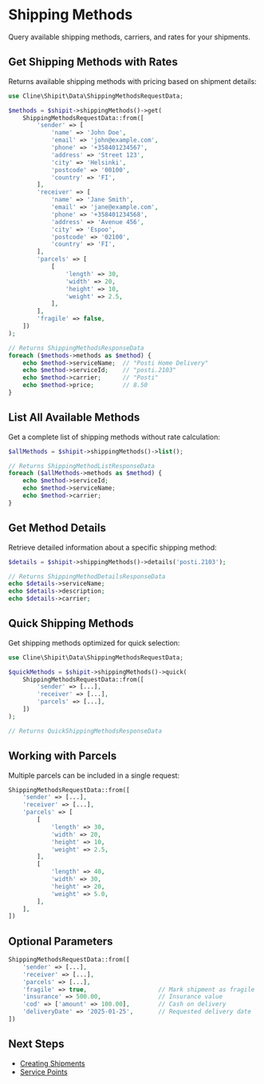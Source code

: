 # Shipping Methods

Query available shipping methods, carriers, and rates for your shipments.

## Get Shipping Methods with Rates

Returns available shipping methods with pricing based on shipment details:

```php
use Cline\Shipit\Data\ShippingMethodsRequestData;

$methods = $shipit->shippingMethods()->get(
    ShippingMethodsRequestData::from([
        'sender' => [
            'name' => 'John Doe',
            'email' => 'john@example.com',
            'phone' => '+358401234567',
            'address' => 'Street 123',
            'city' => 'Helsinki',
            'postcode' => '00100',
            'country' => 'FI',
        ],
        'receiver' => [
            'name' => 'Jane Smith',
            'email' => 'jane@example.com',
            'phone' => '+358401234568',
            'address' => 'Avenue 456',
            'city' => 'Espoo',
            'postcode' => '02100',
            'country' => 'FI',
        ],
        'parcels' => [
            [
                'length' => 30,
                'width' => 20,
                'height' => 10,
                'weight' => 2.5,
            ],
        ],
        'fragile' => false,
    ])
);

// Returns ShippingMethodsResponseData
foreach ($methods->methods as $method) {
    echo $method->serviceName;  // "Posti Home Delivery"
    echo $method->serviceId;    // "posti.2103"
    echo $method->carrier;      // "Posti"
    echo $method->price;        // 8.50
}
```

## List All Available Methods

Get a complete list of shipping methods without rate calculation:

```php
$allMethods = $shipit->shippingMethods()->list();

// Returns ShippingMethodListResponseData
foreach ($allMethods->methods as $method) {
    echo $method->serviceId;
    echo $method->serviceName;
    echo $method->carrier;
}
```

## Get Method Details

Retrieve detailed information about a specific shipping method:

```php
$details = $shipit->shippingMethods()->details('posti.2103');

// Returns ShippingMethodDetailsResponseData
echo $details->serviceName;
echo $details->description;
echo $details->carrier;
```

## Quick Shipping Methods

Get shipping methods optimized for quick selection:

```php
use Cline\Shipit\Data\ShippingMethodsRequestData;

$quickMethods = $shipit->shippingMethods()->quick(
    ShippingMethodsRequestData::from([
        'sender' => [...],
        'receiver' => [...],
        'parcels' => [...],
    ])
);

// Returns QuickShippingMethodsResponseData
```

## Working with Parcels

Multiple parcels can be included in a single request:

```php
ShippingMethodsRequestData::from([
    'sender' => [...],
    'receiver' => [...],
    'parcels' => [
        [
            'length' => 30,
            'width' => 20,
            'height' => 10,
            'weight' => 2.5,
        ],
        [
            'length' => 40,
            'width' => 30,
            'height' => 20,
            'weight' => 5.0,
        ],
    ],
])
```

## Optional Parameters

```php
ShippingMethodsRequestData::from([
    'sender' => [...],
    'receiver' => [...],
    'parcels' => [...],
    'fragile' => true,                    // Mark shipment as fragile
    'insurance' => 500.00,                // Insurance value
    'cod' => ['amount' => 100.00],        // Cash on delivery
    'deliveryDate' => '2025-01-25',       // Requested delivery date
])
```

## Next Steps

- [Creating Shipments](./03-creating-shipments.md)
- [Service Points](./04-service-points.md)
